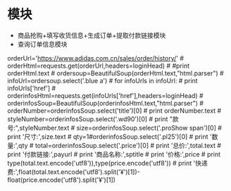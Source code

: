 # 模块
- 商品抢购+填写收货信息+生成订单+提取付款链接模块
- 查询订单信息模块

orderUrl='https://www.adidas.com.cn/sales/order/history/'
    # orderHtml=requests.get(orderUrl,headers=loginHead)
    # #print orderHtml.text
    # ordersoup=BeautifulSoup(orderHtml.text,"html.parser")
    # infoUrl=ordersoup.select('.blue a')
    # for infoUrls in infoUrl:
    #   print infoUrls['href']
    #   orderinfosHtml=requests.get(infoUrls['href'],headers=loginHead)
    #   orderinfosSoup=BeautifulSoup(orderinfosHtml.text,"html.parser")
    #   orderNumber=orderinfosSoup.select('title')[0]
    #   print orderNumber.text
    #   styleNumber=orderinfosSoup.select('.wd90')[0]
    #   print "款号:",styleNumber.text
    #   size=orderinfosSoup.select('.proShow span')[0]
    #   print '尺寸:',size.text
    #   qty=1#orderinfosSoup.select('.pl25')[0]
    #   print '数量:',qty
    #   total=orderinfosSoup.select('.price')[0]
    #   print '总价:',total.text
    #   print '付款链接:',payurl
    #   print '商品名称:',sptitle
    #   print '价格:',price
    #   print type(total.text.encode('utf8')),type(price.encode('utf8'))
    #   print '快递费:',float(total.text.encode('utf8').split('¥')[1])-float(price.encode('utf8').split('¥')[1])